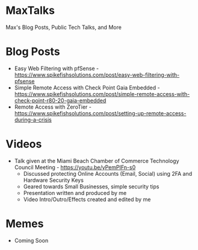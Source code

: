 # MaxTalks
Max's Blog Posts, Public Tech Talks, and More

# Blog Posts
- Easy Web Filtering with pfSense - https://www.spikefishsolutions.com/post/easy-web-filtering-with-pfsense
- Simple Remote Access with Check Point Gaia Embedded - https://www.spikefishsolutions.com/post/simple-remote-access-with-check-point-r80-20-gaia-embedded
- Remote Access with ZeroTier - https://www.spikefishsolutions.com/post/setting-up-remote-access-during-a-crisis

# Videos
- Talk given at the Miami Beach Chamber of Commerce Technology Council Meeting - https://youtu.be/yPemPIFn-s0
  - Discussed protecting Online Accounts (Email, Social) using 2FA and Hardware Security Keys
  - Geared towards Small Businesses, simple security tips
  - Presentation written and produced by me
  - Video Intro/Outro/Effects created and edited by me

# Memes
- Coming Soon
